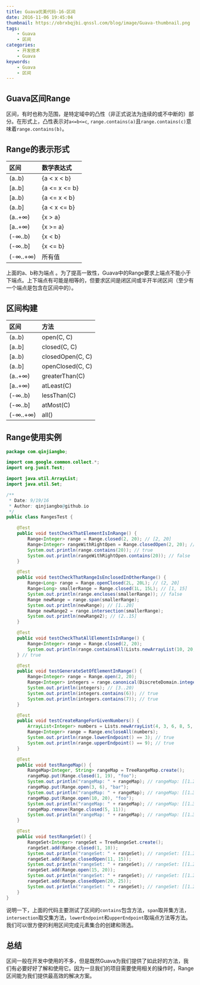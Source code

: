 ```yaml
---
title: Guava优美代码-16-区间
date: 2016-11-06 19:45:04
thumbnail: https://obrxbqjbi.qnssl.com/blog/image/Guava-thumbnail.png
tags:
	- Guava
	- 区间
categories:
	- 开发技术
	- Guava
keywords:
	- Guava
	- 区间
---
```

## Guava区间Range
区间，有时也称为范围，是特定域中的凸性（非正式说法为连续的或不中断的）部分。在形式上，凸性表示对`a<=b<=c`, `range.contains(a)`且`range.contains(c)`意味着`range.contains(b)`。

## Range的表示形式

|区间|数学表达式|
|:------|:---------|
|(a..b) |{a < x < b}|
|[a..b]| {a <= x <= b}|
|[a..b)| {a <= x < b}|
|(a..b]| {a < x <= b}|
|(a..+∞)| {x > a}|
|[a..+∞)| {x >= a}|
|(-∞..b)| {x < b}|
|(-∞..b] | {x <= b}|
|(-∞..+∞) |所有值|

上面的a、b称为端点 。为了提高一致性，Guava中的Range要求上端点不能小于下端点。上下端点有可能是相等的，但要求区间是闭区间或半开半闭区间（至少有一个端点是包含在区间中的）。

## 区间构建
|区间|方法|
|:------|:------|
|(a..b)	|open(C, C)|
|[a..b]	|closed(C, C)|
|[a..b)	|closedOpen(C, C)|
|(a..b]	|openClosed(C, C)|
|(a..+∞)	|greaterThan(C)|
|[a..+∞)	|atLeast(C)|
|(-∞..b)	|lessThan(C)|
|(-∞..b]	|atMost(C)|
|(-∞..+∞)	|all()|

## Range使用实例

``` java
package com.qinjiangbo;

import com.google.common.collect.*;
import org.junit.Test;

import java.util.ArrayList;
import java.util.Set;

/**
 * Date: 9/19/16
 * Author: qinjiangbo@github.io
 */
public class RangesTest {

    @Test
    public void testCheckThatElementIsInRange() {
        Range<Integer> range = Range.closed(2, 20); // [2, 20]
        Range<Integer> rangeWithRightOpen = Range.closedOpen(2, 20); // [2, 20)
        System.out.println(range.contains(20)); // true
        System.out.println(rangeWithRightOpen.contains(20)); // false
    }

    @Test
    public void testCheckThatRangeIsEnclosedInOtherRange() {
        Range<Long> range = Range.openClosed(2L, 20L); // (2, 20]
        Range<Long> smallerRange = Range.closed(1L, 15L); // [1, 15]
        System.out.println(range.encloses(smallerRange)); // false
        Range newRange = range.span(smallerRange);
        System.out.println(newRange); // [1..20]
        Range newRange2 = range.intersection(smallerRange);
        System.out.println(newRange2); // (2..15]
    }

    @Test
    public void testCheckThatAllElementIsInRange() {
        Range<Integer> range = Range.closed(2, 20);
        System.out.println(range.containsAll(Lists.newArrayList(10, 20, 18, 8, 5, 19)));
    } // true

    @Test
    public void testGenerateSetOfElementInRange() {
        Range<Integer> range = Range.open(2, 20);
        Range<Integer> integers = range.canonical(DiscreteDomain.integers());
        System.out.println(integers); // [3..20)
        System.out.println(integers.contains(6)); // true
        System.out.println(integers.contains(7)); // true
    }

    @Test
    public void testCreateRangeForGivenNumbers() {
        ArrayList<Integer> numbers = Lists.newArrayList(4, 3, 6, 8, 5, 9);
        Range<Integer> range = Range.encloseAll(numbers);
        System.out.println(range.lowerEndpoint() == 3); // true
        System.out.println(range.upperEndpoint() == 9); // true
    }

    @Test
    public void testRangeMap() {
        RangeMap<Integer, String> rangeMap = TreeRangeMap.create();
        rangeMap.put(Range.closed(1, 19), "foo");
        System.out.println("rangeMap: " + rangeMap); // rangeMap: [[1‥19]=foo]
        rangeMap.put(Range.open(3, 6), "bar");
        System.out.println("rangeMap: " + rangeMap); // rangeMap: [[1‥3]=foo, (3‥6)=bar, [6‥19]=foo]
        rangeMap.put(Range.open(10, 20), "foo");
        System.out.println("rangeMap: " + rangeMap); // rangeMap: [[1‥3]=foo, (3‥6)=bar, [6‥10]=foo, (10‥20)=foo]
        rangeMap.remove(Range.closed(5, 11));
        System.out.println("rangeMap: " + rangeMap); // rangeMap: [[1‥3]=foo, (3‥5)=bar, (11‥20)=foo]
    }

    @Test
    public void testRangeSet() {
        RangeSet<Integer> rangeSet = TreeRangeSet.create();
        rangeSet.add(Range.closed(1, 10));
        System.out.println("rangeSet: " + rangeSet); // rangeSet: [[1‥10]]
        rangeSet.add(Range.closedOpen(11, 15));
        System.out.println("rangeSet: " + rangeSet); // rangeSet: [[1‥10], [11‥15)]
        rangeSet.add(Range.open(15, 20));
        System.out.println("rangeSet: " + rangeSet); // rangeSet: [[1‥10], [11‥15), (15‥20)]
        rangeSet.add(Range.closedOpen(20, 25));
        System.out.println("rangeSet: " + rangeSet); // rangeSet: [[1‥10], [11‥15), (15‥25)]
    }
}

```
说明一下，上面的代码主要测试了区间的`contains`包含方法，`span`取并集方法，`intersection`取交集方法，`lowerEndpoint`和`upperEndpoint`取端点方法等方法。我们可以很方便的利用区间完成元素集合的创建和筛选。

## 总结
区间一般在开发中使用的不多，但是既然Guava为我们提供了如此好的方法，我们有必要好好了解和使用它。因为一旦我们的项目需要使用相关的操作时，Range区间能为我们提供最高效的解决方案。